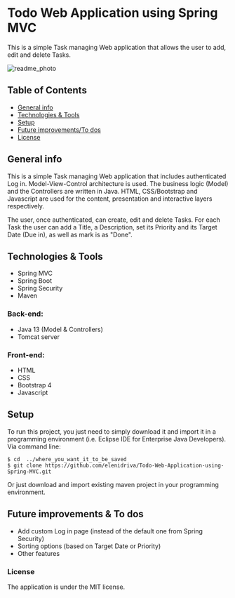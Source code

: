 # Todo Web Application using Spring MVC
This is a simple Task managing Web application that allows the user to add, edit and delete Tasks.

![readme_photo](https://i.ibb.co/tXD6Z2R/readme-photo.png)

## Table of Contents
* [General info](#general-info)
* [Technologies & Tools](#technologies)
* [Setup](#setup)
* [Future improvements/To dos](#Future-improvements)
* [License](#license)
## General info
This is a simple Task managing Web application that includes authenticated Log in. Model-View-Control architecture is used. The business logic (Model) and the Controllers are written in Java. HTML, CSS/Bootstrap and Javascript are used for the content, presentation and interactive layers respectively.

The user, once authenticated, can create, edit and delete Tasks. For each Task the user can add a Title, a Description, set its Priority and its Target Date (Due in), as well as mark is as "Done".

## Technologies & Tools
* Spring MVC
* Spring Boot
* Spring Security
* Maven

### Back-end:
* Java 13 (Model & Controllers)
* Tomcat server

### Front-end:
* HTML
* CSS
* Bootstrap 4
* Javascript


## Setup
To run this project, you just need to simply download it and import it in a programming environment (i.e. Eclipse IDE for Enterprise Java Developers).
Via command line:
```
$ cd  ../where_you_want_it_to_be_saved
$ git clone https://github.com/elenidriva/Todo-Web-Application-using-Spring-MVC.git
```
Or just download and import existing maven project in your programming environment.

## Future improvements & To dos
* Add custom Log in page (instead of the default one from Spring Security)
* Sorting options (based on Target Date or Priority)
* Other features

### License
The application is under the MIT license.
